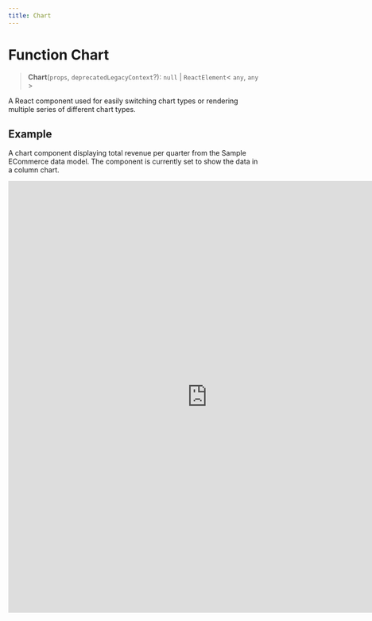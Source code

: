 ```yaml
---
title: Chart
---
```


# Function Chart

> **Chart**(`props`, `deprecatedLegacyContext`?): `null` \| `ReactElement`\< `any`, `any` \>

A React component used for easily switching chart types or rendering multiple series of different chart types.

## Example

A chart component displaying total revenue per quarter from the Sample ECommerce data model. The component is currently set to show the data in a column chart.

<iframe
 src='https://csdk-playground.sisense.com/?example=charts/chart&mode=docs'
 width=800
 height=870
 style='border:none;'
/>

## Parameters

| Parameter | Type | Description |
| :------ | :------ | :------ |
| `props` | [`ChartProps`](../interfaces/interface.ChartProps.md) | Chart properties |
| `deprecatedLegacyContext`? | `any` | ::: warning Deprecated<br /><br />:::<br /><br />**See**<br /><br />[React Docs](https://legacy.reactjs.org/docs/legacy-context.html#referencing-context-in-lifecycle-methods) |

## Returns

`null` \| `ReactElement`\< `any`, `any` \>

Chart component representing a chart type as specified in `ChartProps.`[chartType](../interfaces/interface.ChartProps.md#charttype)
